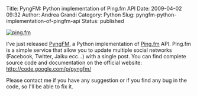 Title: PyngFM: Python implementation of Ping.fm API
Date: 2009-04-02 09:32
Author: Andrea Grandi
Category: Python
Slug: pyngfm-python-implementation-of-pingfm-api
Status: published

[![ping.fm]({static}/images/2009/02/icn_p.png "ping.fm")](http://code.google.com/p/pyngfm/)

I've just released [PyngFM](http://code.google.com/p/pyngfm/), a Python implementation of
[Ping.fm](http://ping.fm) API. Ping.fm is a simple service that allow
you to update multiple social networks (Facebook, Twitter, Jaiku ecc...)
with a single post. You can find complete source code and documentation
on the official website: <http://code.google.com/p/pyngfm/>

Please contact me if you have any suggestion or if you find any bug in
the code, so I'll be able to fix it.
